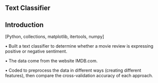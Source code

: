 ## Text Classifier

## Introduction

[Python, collections, matplotlib, itertools, numpy]

•	Built a text classifier to determine whether a movie review is expressing positive or negative sentiment.

•	The data come from the website IMDB.com.

•	Coded to preprocess the data in different ways (creating different features), then compare the cross-validation accuracy of each approach.

